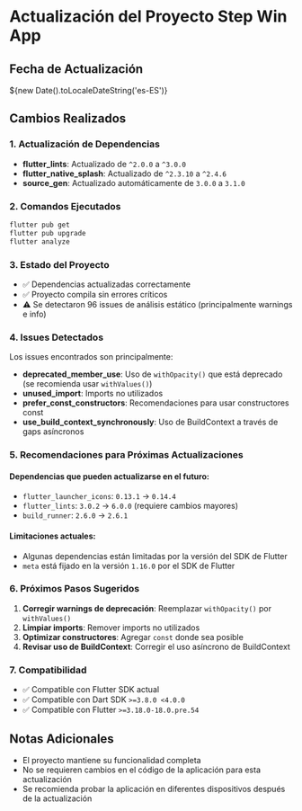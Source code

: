 # Actualización del Proyecto Step Win App

## Fecha de Actualización
${new Date().toLocaleDateString('es-ES')}

## Cambios Realizados

### 1. Actualización de Dependencias
- **flutter_lints**: Actualizado de `^2.0.0` a `^3.0.0`
- **flutter_native_splash**: Actualizado de `^2.3.10` a `^2.4.6`
- **source_gen**: Actualizado automáticamente de `3.0.0` a `3.1.0`

### 2. Comandos Ejecutados
```bash
flutter pub get
flutter pub upgrade
flutter analyze
```

### 3. Estado del Proyecto
- ✅ Dependencias actualizadas correctamente
- ✅ Proyecto compila sin errores críticos
- ⚠️ Se detectaron 96 issues de análisis estático (principalmente warnings e info)

### 4. Issues Detectados
Los issues encontrados son principalmente:
- **deprecated_member_use**: Uso de `withOpacity()` que está deprecado (se recomienda usar `withValues()`)
- **unused_import**: Imports no utilizados
- **prefer_const_constructors**: Recomendaciones para usar constructores const
- **use_build_context_synchronously**: Uso de BuildContext a través de gaps asíncronos

### 5. Recomendaciones para Próximas Actualizaciones

#### Dependencias que pueden actualizarse en el futuro:
- `flutter_launcher_icons`: `0.13.1` → `0.14.4`
- `flutter_lints`: `3.0.2` → `6.0.0` (requiere cambios mayores)
- `build_runner`: `2.6.0` → `2.6.1`

#### Limitaciones actuales:
- Algunas dependencias están limitadas por la versión del SDK de Flutter
- `meta` está fijado en la versión `1.16.0` por el SDK de Flutter

### 6. Próximos Pasos Sugeridos
1. **Corregir warnings de deprecación**: Reemplazar `withOpacity()` por `withValues()`
2. **Limpiar imports**: Remover imports no utilizados
3. **Optimizar constructores**: Agregar `const` donde sea posible
4. **Revisar uso de BuildContext**: Corregir el uso asíncrono de BuildContext

### 7. Compatibilidad
- ✅ Compatible con Flutter SDK actual
- ✅ Compatible con Dart SDK `>=3.8.0 <4.0.0`
- ✅ Compatible con Flutter `>=3.18.0-18.0.pre.54`

## Notas Adicionales
- El proyecto mantiene su funcionalidad completa
- No se requieren cambios en el código de la aplicación para esta actualización
- Se recomienda probar la aplicación en diferentes dispositivos después de la actualización